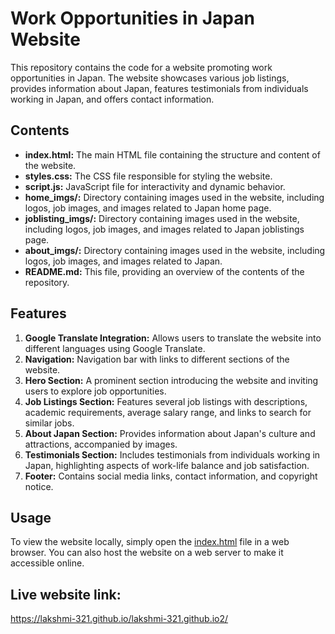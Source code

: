 # Work Opportunities in Japan Website
This repository contains the code for a website promoting work opportunities in Japan. The website showcases various job listings, provides information about Japan, features testimonials from individuals working in Japan, and offers contact information.

## Contents
+ **index.html:** The main HTML file containing the structure and content of the website.
+ **styles.css:** The CSS file responsible for styling the website.
+ **script.js:** JavaScript file for interactivity and dynamic behavior.
+ **home_imgs/:** Directory containing images used in the website, including logos, job images, and images related to Japan home page.
+ **joblisting_imgs/:** Directory containing images used in the website, including logos, job images, and images related to Japan joblistings page.
+ **about_imgs/:** Directory containing images used in the website, including logos, job images, and images related to Japan.
+ **README.md:** This file, providing an overview of the contents of the repository.

## Features

1. **Google Translate Integration:** Allows users to translate the website into different languages using Google Translate.
2. **Navigation:** Navigation bar with links to different sections of the website.
3. **Hero Section:** A prominent section introducing the website and inviting users to explore job opportunities.
4. **Job Listings Section:** Features several job listings with descriptions, academic requirements, average salary range, and links to search for similar jobs.
5. **About Japan Section:** Provides information about Japan's culture and attractions, accompanied by images.
6. **Testimonials Section:** Includes testimonials from individuals working in Japan, highlighting aspects of work-life balance and job satisfaction.
7. **Footer:** Contains social media links, contact information, and copyright notice.

## Usage
To view the website locally, simply open the [index.html]() file in a web browser. You can also host the website on a web server to make it accessible online.

## Live website link: 
https://lakshmi-321.github.io/lakshmi-321.github.io2/
